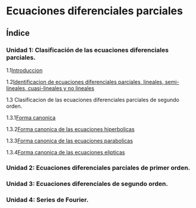 # Ecuaciones diferenciales parciales
## Índice 
### Unidad 1: Clasificación de las ecuaciones diferenciales parciales.
1.1[Introduccion](Unidad1/1.1_Material_Introduccion/Teoria.md)

1.2[Identificacion de ecuaciones diferenciales parciales, lineales, semi-lineales, cuasi-lineales y no lineales](Unidad1/1.2_Material_Identificacion_ecuaciones_diferenciales_parciales/Teoria.md)

1.3 Clasificacion de las ecuaciones diferenciales parciales de segundo orden.

  1.3.1[Forma canonica](Unidad1/1.3_Clasificacion_de_ecuaciones_diferenciales_parciales_de_segundo_orden/1.3.1_FormaCanonica)
  
  1.3.2[Forma canonica de las ecuaciones hiperbolicas](Unidad1/1.3_Clasificacion_de_ecuaciones_diferenciales_parciales_de_segundo_orden/1.3.2_FormaCanonicaDeLasEcuacionesHiperbolicas)
  
  1.3.3[Forma canonica de las ecuaciones parabolicas](Unidad1/1.3_Clasificacion_de_ecuaciones_diferenciales_parciales_de_segundo_orden/1.3.2_FormaCanonicaDeLasEcuacionesParabolicas)
  
  1.3.4[Forma canonica de las ecuaciones elipticas](Unidad1/1.3_Clasificacion_de_ecuaciones_diferenciales_parciales_de_segundo_orden/1.3.3_FormaCanonicaDeLasEcuacionesElipticas)
  
### Unidad 2: Ecuaciones diferenciales parciales de primer orden.

### Unidad 3: Ecuaciones diferenciales de segundo orden.

### Unidad 4: Series de Fourier.

